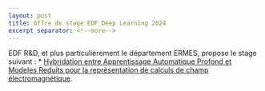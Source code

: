 ```yaml
---
layout: post
title: Offre de stage EDF Deep Learning 2024
excerpt_separator: <!--more-->
---
```

EDF R&D, et plus particulièrement le département ERMES, propose le stage suivant :
	* [Hybridation entre Apprentissage Automatique Profond et Modeles Reduits pour la représentation de calculs de champ électromagnétique](/files/jobs/2024-stage_EDF_DeepLearning_ModelReduction.pdf).

